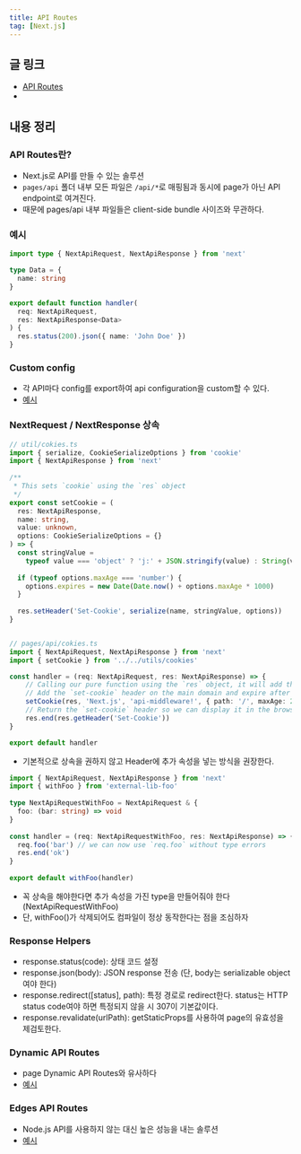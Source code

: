 ```yaml
---
title: API Routes
tag: [Next.js]
---
```

## 글 링크
- [API Routes](https://nextjs.org/docs/pages/building-your-application/routing/api-routes)
-

## 내용 정리
### API Routes란?
- Next.js로 API를 만들 수 있는 솔루션
- `pages/api` 폴더 내부 모든 파일은 `/api/*`로 매핑됨과 동시에 page가 아닌 API endpoint로 여겨진다.
- 때문에 pages/api 내부 파일들은 client-side bundle 사이즈와 무관하다.


### 예시
```typescript
import type { NextApiRequest, NextApiResponse } from 'next'

type Data = {
  name: string
}

export default function handler(
  req: NextApiRequest,
  res: NextApiResponse<Data>
) {
  res.status(200).json({ name: 'John Doe' })
}

```


### Custom config
- 각 API마다 config를 export하여 api configuration을 custom할 수 있다.
- [예시](https://nextjs.org/docs/pages/building-your-application/routing/api-routes#custom-config)


### NextRequest / NextResponse 상속
```typescript
// util/cokies.ts
import { serialize, CookieSerializeOptions } from 'cookie'
import { NextApiResponse } from 'next'
 
/**
 * This sets `cookie` using the `res` object
 */
export const setCookie = (
  res: NextApiResponse,
  name: string,
  value: unknown,
  options: CookieSerializeOptions = {}
) => {
  const stringValue =
    typeof value === 'object' ? 'j:' + JSON.stringify(value) : String(value)
 
  if (typeof options.maxAge === 'number') {
    options.expires = new Date(Date.now() + options.maxAge * 1000)
  }
 
  res.setHeader('Set-Cookie', serialize(name, stringValue, options))
}


// pages/api/cokies.ts
import { NextApiRequest, NextApiResponse } from 'next'
import { setCookie } from '../../utils/cookies'

const handler = (req: NextApiRequest, res: NextApiResponse) => {
    // Calling our pure function using the `res` object, it will add the `set-cookie` header
    // Add the `set-cookie` header on the main domain and expire after 30 days
    setCookie(res, 'Next.js', 'api-middleware!', { path: '/', maxAge: 2592000 })
    // Return the `set-cookie` header so we can display it in the browser and show that it works!
    res.end(res.getHeader('Set-Cookie'))
}

export default handler
```
- 기본적으로 상속을 권하지 않고 Header에 추가 속성을 넣는 방식을 권장한다.



```typescript
import { NextApiRequest, NextApiResponse } from 'next'
import { withFoo } from 'external-lib-foo'
 
type NextApiRequestWithFoo = NextApiRequest & {
  foo: (bar: string) => void
}
 
const handler = (req: NextApiRequestWithFoo, res: NextApiResponse) => {
  req.foo('bar') // we can now use `req.foo` without type errors
  res.end('ok')
}
 
export default withFoo(handler)
```
- 꼭 상속을 해야한다면 추가 속성을 가진 type을 만들어줘야 한다 (NextApiRequestWithFoo)
- 단, withFoo()가 삭제되어도 컴파일이 정상 동작한다는 점을 조심하자



### Response Helpers
- response.status(code): 상태 코드 설정
- response.json(body): JSON response 전송 (단, body는 serializable object여야 한다)
- response.redirect([status], path): 특정 경로로 redirect한다. status는 HTTP status code여야 하면 특정되지 않을 시 307이 기본값이다.
- response.revalidate(urlPath): getStaticProps를 사용하여 page의 유효성을 제검토한다. 


### Dynamic API Routes
- page Dynamic API Routes와 유사하다
- [예시](https://nextjs.org/docs/pages/building-your-application/routing/api-routes#dynamic-api-routes)



### Edges API Routes
- Node.js API를 사용하지 않는 대신 높은 성능을 내는 솔루션
- [예시](https://nextjs.org/docs/pages/building-your-application/routing/api-routes#dynamic-api-routes)